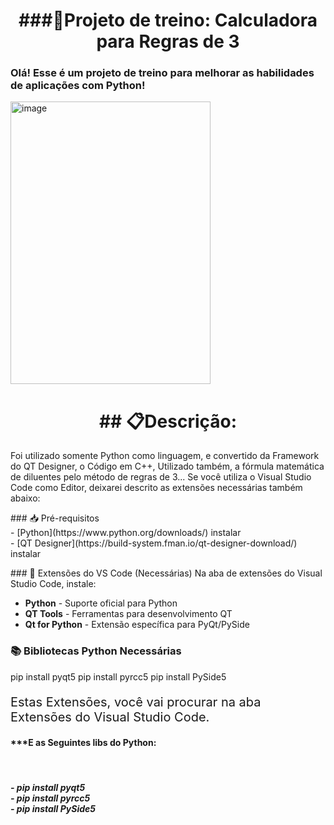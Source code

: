 <div align="center">
  <h1>###🧮Projeto de treino: Calculadora para Regras de 3</h1>
</div>

<div align="left">
  <h3>Olá! Esse é um projeto de treino para melhorar as habilidades de aplicações com Python!</h3>
</div>

<div align="left">
  <img width="320" height="452" alt="image" src="https://github.com/user-attachments/assets/8e6d2f51-ffad-4cae-8883-31b93f152982" />
</div>

<div align="center">
  <h1>## 📋Descrição:</h1>
</div>

Foi utilizado somente Python como linguagem, e convertido da Framework do QT Designer, o Código em C++,
Utilizado também, a fórmula matemática de diluentes pelo método de regras de 3... Se você utiliza o Visual 
Studio Code como Editor, deixarei descrito as extensões necessárias também abaixo:</p>

<div align="left">
### 📥 Pré-requisitos</br>
- [Python](https://www.python.org/downloads/) instalar</br>
- [QT Designer](https://build-system.fman.io/qt-designer-download/) instalar</p>
### 🔧 Extensões do VS Code (Necessárias)
Na aba de extensões do Visual Studio Code, instale:

- **Python** - Suporte oficial para Python
- **QT Tools** - Ferramentas para desenvolvimento QT
- **Qt for Python** - Extensão específica para PyQt/PySide

### 📚 Bibliotecas Python Necessárias

pip install pyqt5
pip install pyrcc5
pip install PySide5
<div>
<p style="font-size: 20px;">
Estas Extensões, você vai procurar na aba Extensões do Visual Studio Code.  
</p>
</div>
<h4>
***E as Seguintes libs do Python:
</h4></br>
</div>
<div align="left"><h5>
- pip install pyqt5</br>   
- pip install pyrcc5</br>
- pip install PySide5</br>  
 </h5> 
</div>
</div>
